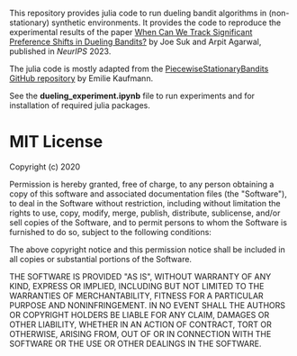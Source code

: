 This repository provides julia code to run dueling bandit algorithms in (non-stationary) synthetic environments. It provides the code to reproduce the experimental results of the paper [When Can We Track Significant Preference Shifts in Dueling Bandits?](https://openreview.net/pdf?id=LjWJLkSpjh) by Joe Suk and Arpit Agarwal, published in _NeurIPS_ 2023.

The julia code is mostly adapted from the [PiecewiseStationaryBandits GitHub repository](https://github.com/EmilieKaufmann/PiecewiseStationaryBandits) by Emilie Kaufmann.

See the **dueling_experiment.ipynb** file to run experiments and for installation of required julia packages.


# MIT License

Copyright (c) 2020

Permission is hereby granted, free of charge, to any person obtaining a copy
of this software and associated documentation files (the "Software"), to deal
in the Software without restriction, including without limitation the rights
to use, copy, modify, merge, publish, distribute, sublicense, and/or sell
copies of the Software, and to permit persons to whom the Software is
furnished to do so, subject to the following conditions:

The above copyright notice and this permission notice shall be included in all
copies or substantial portions of the Software.

THE SOFTWARE IS PROVIDED "AS IS", WITHOUT WARRANTY OF ANY KIND, EXPRESS OR
IMPLIED, INCLUDING BUT NOT LIMITED TO THE WARRANTIES OF MERCHANTABILITY,
FITNESS FOR A PARTICULAR PURPOSE AND NONINFRINGEMENT. IN NO EVENT SHALL THE
AUTHORS OR COPYRIGHT HOLDERS BE LIABLE FOR ANY CLAIM, DAMAGES OR OTHER
LIABILITY, WHETHER IN AN ACTION OF CONTRACT, TORT OR OTHERWISE, ARISING FROM,
OUT OF OR IN CONNECTION WITH THE SOFTWARE OR THE USE OR OTHER DEALINGS IN THE
SOFTWARE.
